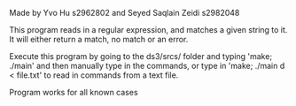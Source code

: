 Made by Yvo Hu s2962802 and Seyed Saqlain Zeidi s2982048

This program reads in a regular expression, and matches a given string to it.
It will either return a match, no match or an error.

Execute this program by going to the ds3/srcs/ folder and typing 'make; ./main' and then manually type in the commands,
or type in 'make; ./main d < file.txt' to read in commands from a text file.

Program works for all known cases